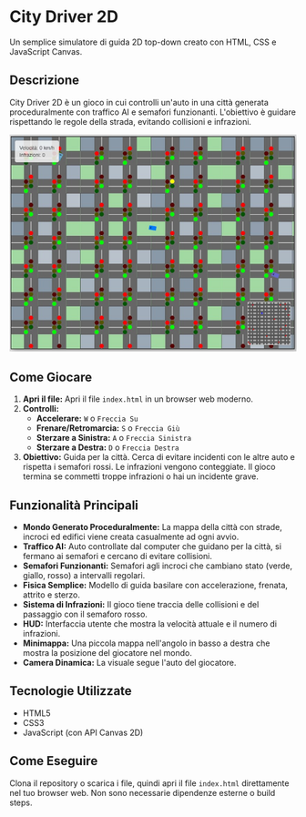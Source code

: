 # City Driver 2D

Un semplice simulatore di guida 2D top-down creato con HTML, CSS e JavaScript Canvas.

## Descrizione

City Driver 2D è un gioco in cui controlli un'auto in una città generata proceduralmente con traffico AI e semafori funzionanti. L'obiettivo è guidare rispettando le regole della strada, evitando collisioni e infrazioni.

![Anteprima Interfaccia Page Builder](screenshot/previewInterface_000.jpg)

## Come Giocare

1.  **Apri il file:** Apri il file `index.html` in un browser web moderno.
2.  **Controlli:**
    *   **Accelerare:** `W` o `Freccia Su`
    *   **Frenare/Retromarcia:** `S` o `Freccia Giù`
    *   **Sterzare a Sinistra:** `A` o `Freccia Sinistra`
    *   **Sterzare a Destra:** `D` o `Freccia Destra`
3.  **Obiettivo:** Guida per la città. Cerca di evitare incidenti con le altre auto e rispetta i semafori rossi. Le infrazioni vengono conteggiate. Il gioco termina se commetti troppe infrazioni o hai un incidente grave.

## Funzionalità Principali

*   **Mondo Generato Proceduralmente:** La mappa della città con strade, incroci ed edifici viene creata casualmente ad ogni avvio.
*   **Traffico AI:** Auto controllate dal computer che guidano per la città, si fermano ai semafori e cercano di evitare collisioni.
*   **Semafori Funzionanti:** Semafori agli incroci che cambiano stato (verde, giallo, rosso) a intervalli regolari.
*   **Fisica Semplice:** Modello di guida basilare con accelerazione, frenata, attrito e sterzo.
*   **Sistema di Infrazioni:** Il gioco tiene traccia delle collisioni e del passaggio con il semaforo rosso.
*   **HUD:** Interfaccia utente che mostra la velocità attuale e il numero di infrazioni.
*   **Minimappa:** Una piccola mappa nell'angolo in basso a destra che mostra la posizione del giocatore nel mondo.
*   **Camera Dinamica:** La visuale segue l'auto del giocatore.

## Tecnologie Utilizzate

*   HTML5
*   CSS3
*   JavaScript (con API Canvas 2D)

## Come Eseguire

Clona il repository o scarica i file, quindi apri il file `index.html` direttamente nel tuo browser web. Non sono necessarie dipendenze esterne o build steps.